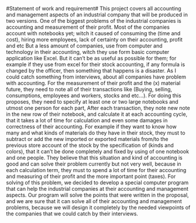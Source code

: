 #Statement of work and requirement#
This project covers all accounting and management aspects of an industrial company that will be produced in two versions.
One of the biggest problems of the industrial companies is accounting and measurement of their profit.
Most of the companies account with notebooks yet; witch it caused of consuming the (time and cost), hiring more employees, lack of certainty on their accounting, profit and etc
But a less amount of companies, use from computer and technology in their accounting, witch they use form basic computer application like Excel. But it can’t be as useful as possible for them; for example if they use from excel for their stock accounting, if any formula is changed by the officer, then something that happens is a disaster.
As I could catch something from interviews, about all companies have problem with accounting.
For the measurement of their profit and the (x) material future, they need to note all of their transactions like (Buying, selling, consumptions, employees and workers, stocks and etc…).
For doing this proposes, they need to specify at least one or two large notebooks and utmost one person for each part, After each transaction, they note new note in the new row of their notebook, and calculate it at each accounting cycle, that it takes a lot of time for calculation and even some damages in correctness of their accounting. For example if they want to know how many and what kinds of materials do they have in their stock, they must to subtract or add the new imported or exported materials from/to the previous store account of the stock by the specification of (kinds and colors), that it can’t be done completely and fixed by using of one notebook and one people.
They believe that this situation and kind of accounting is good and can solve their problem currently but not very well, because in each calculation term, they must to spend a lot of time for their accounting and measuring of their profit and the more important point (taxes).
For solving of this problem, we decided to develop a special computer program that can help the industrial companies at their accounting and management aspects.
Our program will solve the points that were written in the proposal, and we are sure that it can solve all of their accounting and management problems, because we will design it completely by the needed viewpoints of the companies that we could catch by their interviews.
